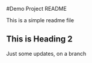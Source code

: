 #Demo Project README

This is a simple readme file

##   This is Heading 2

Just some updates, on a branch